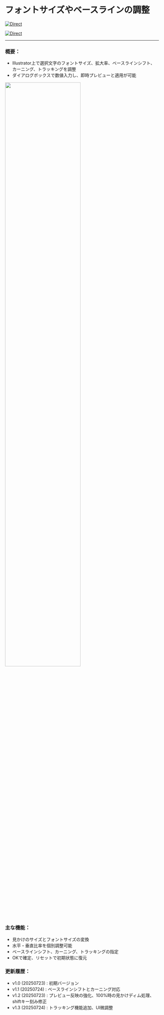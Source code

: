 # フォントサイズやベースラインの調整

[![Direct](https://img.shields.io/badge/Direct%20Link-AdjustTextScaleBaseline.jsx-ffcc00.svg)](https://github.com/swwwitch/illustrator-scripts/blob/master/jsx/text/AdjustTextScaleBaseline.jsx
)

[![Direct](https://img.shields.io/badge/Back%20to%20home-All%20scripts-cccccc.svg)](https://github.com/swwwitch/illustrator-scripts/blob/master/README.md)

---

### 概要：

- Illustrator上で選択文字のフォントサイズ、拡大率、ベースラインシフト、カーニング、トラッキングを調整
- ダイアログボックスで数値入力し、即時プレビューと適用が可能

<img alt="" src="https://www.dtp-transit.jp/images/ss-806-638-72-20250724-075951.png" width="70%" />

### 主な機能：

- 見かけのサイズとフォントサイズの変換
- 水平・垂直比率を個別調整可能
- ベースラインシフト、カーニング、トラッキングの指定
- OKで確定、リセットで初期状態に復元

### 更新履歴：

- v1.0 (20250723) : 初期バージョン
- v1.1 (20250724) : ベースラインシフトとカーニング対応
- v1.2 (20250723) : プレビュー反映の強化、100%時の見かけディム処理、shiftキー刻み修正
- v1.3 (20250724) : トラッキング機能追加、UI微調整